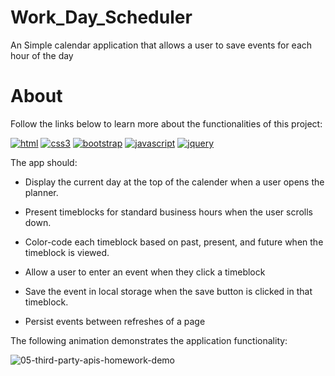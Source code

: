 # Work_Day_Scheduler
An Simple calendar application that allows a user to save events for each hour of the day

# About

Follow the links below to learn more about the functionalities of this project:

[![html](https://user-images.githubusercontent.com/117309987/210229486-9f5e01e3-3c35-4238-817a-f65bfac95378.png)][1]
[![css3](https://user-images.githubusercontent.com/117309987/210229484-4fc2f739-1c58-48f4-ae1c-b9445d6bb90b.png)][2]
[![bootstrap](https://user-images.githubusercontent.com/117309987/210229483-76a364a5-60ce-4b24-aa64-50e0930bbed0.png)][3]
[![javascript](https://user-images.githubusercontent.com/117309987/210229488-f2a2488d-dc55-4ab0-b1d8-08326a315393.png)][4]
[![jquery](https://user-images.githubusercontent.com/117309987/213917759-fdad6f2c-e903-4973-bbc5-b043d9a8c645.png)][5]


[1]: https://www.w3schools.com/html
[2]: https://www.w3schools.com/css
[3]: https://getbootstrap.com 
[4]: https://www.w3schools.com/js
[5]: https://jquery.com/



The app should:

* Display the current day at the top of the calender when a user opens the planner.
 
* Present timeblocks for standard business hours when the user scrolls down.
 
* Color-code each timeblock based on past, present, and future when the timeblock is viewed.
 
* Allow a user to enter an event when they click a timeblock

* Save the event in local storage when the save button is clicked in that timeblock.

* Persist events between refreshes of a page

The following animation demonstrates the application functionality:

![05-third-party-apis-homework-demo](https://user-images.githubusercontent.com/117309987/213917382-a4bbdc40-bbd4-43d5-be59-888204acf65a.gif)



